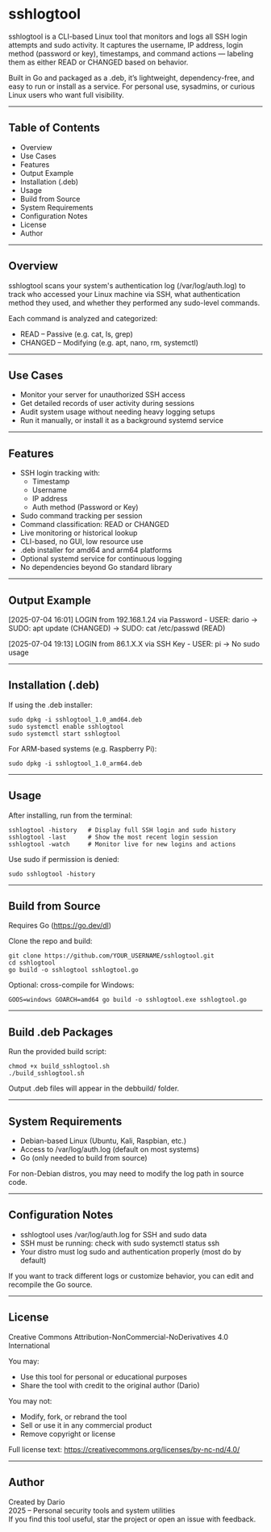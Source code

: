 # sshlogtool

sshlogtool is a CLI-based Linux tool that monitors and logs all SSH login attempts and sudo activity. It captures the username, IP address, login method (password or key), timestamps, and command actions — labeling them as either READ or CHANGED based on behavior.

Built in Go and packaged as a .deb, it’s lightweight, dependency-free, and easy to run or install as a service. For personal use, sysadmins, or curious Linux users who want full visibility.

---

## Table of Contents

- Overview
- Use Cases
- Features
- Output Example
- Installation (.deb)
- Usage
- Build from Source
- System Requirements
- Configuration Notes
- License
- Author

---

## Overview

sshlogtool scans your system's authentication log (/var/log/auth.log) to track who accessed your Linux machine via SSH, what authentication method they used, and whether they performed any sudo-level commands.

Each command is analyzed and categorized:
- READ – Passive (e.g. cat, ls, grep)
- CHANGED – Modifying (e.g. apt, nano, rm, systemctl)

---

## Use Cases

- Monitor your server for unauthorized SSH access
- Get detailed records of user activity during sessions
- Audit system usage without needing heavy logging setups
- Run it manually, or install it as a background systemd service

---

## Features

- SSH login tracking with:
  - Timestamp
  - Username
  - IP address
  - Auth method (Password or Key)
- Sudo command tracking per session
- Command classification: READ or CHANGED
- Live monitoring or historical lookup
- CLI-based, no GUI, low resource use
- .deb installer for amd64 and arm64 platforms
- Optional systemd service for continuous logging
- No dependencies beyond Go standard library

---

## Output Example

[2025-07-04 16:01] LOGIN from 192.168.1.24 via Password - USER: dario
   → SUDO: apt update                 (CHANGED)
   → SUDO: cat /etc/passwd           (READ)

[2025-07-04 19:13] LOGIN from 86.1.X.X via SSH Key - USER: pi
   → No sudo usage

---

## Installation (.deb)

If using the .deb installer:

    sudo dpkg -i sshlogtool_1.0_amd64.deb
    sudo systemctl enable sshlogtool
    sudo systemctl start sshlogtool

For ARM-based systems (e.g. Raspberry Pi):

    sudo dpkg -i sshlogtool_1.0_arm64.deb

---

## Usage

After installing, run from the terminal:

    sshlogtool -history   # Display full SSH login and sudo history
    sshlogtool -last      # Show the most recent login session
    sshlogtool -watch     # Monitor live for new logins and actions

Use sudo if permission is denied:

    sudo sshlogtool -history

---

## Build from Source

Requires Go (https://go.dev/dl)

Clone the repo and build:

    git clone https://github.com/YOUR_USERNAME/sshlogtool.git
    cd sshlogtool
    go build -o sshlogtool sshlogtool.go

Optional: cross-compile for Windows:

    GOOS=windows GOARCH=amd64 go build -o sshlogtool.exe sshlogtool.go

---

## Build .deb Packages

Run the provided build script:

    chmod +x build_sshlogtool.sh
    ./build_sshlogtool.sh

Output .deb files will appear in the debbuild/ folder.

---

## System Requirements

- Debian-based Linux (Ubuntu, Kali, Raspbian, etc.)
- Access to /var/log/auth.log (default on most systems)
- Go (only needed to build from source)

For non-Debian distros, you may need to modify the log path in source code.

---

## Configuration Notes

- sshlogtool uses /var/log/auth.log for SSH and sudo data
- SSH must be running: check with sudo systemctl status ssh
- Your distro must log sudo and authentication properly (most do by default)

If you want to track different logs or customize behavior, you can edit and recompile the Go source.

---

## License

Creative Commons Attribution-NonCommercial-NoDerivatives 4.0 International

You may:
- Use this tool for personal or educational purposes
- Share the tool with credit to the original author (Dario)

You may not:
- Modify, fork, or rebrand the tool
- Sell or use it in any commercial product
- Remove copyright or license

Full license text: https://creativecommons.org/licenses/by-nc-nd/4.0/

---

## Author

Created by Dario  
2025 – Personal security tools and system utilities  
If you find this tool useful, star the project or open an issue with feedback.

